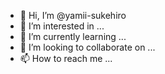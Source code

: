 - 👋 Hi, I’m @yamii-sukehiro
- 👀 I’m interested in ...
- 🌱 I’m currently learning ...
- 💞️ I’m looking to collaborate on ...
- 📫 How to reach me ...

<!---
yamii-sukehiro/yamii-sukehiro is a ✨ special ✨ repository because its `README.md` (this file) appears on your GitHub profile.
You can click the Preview link to take a look at your changes.
--->

